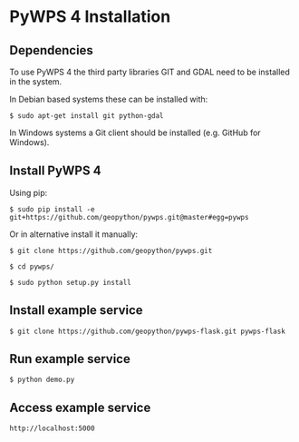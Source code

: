 PyWPS 4 Installation
====================

Dependencies
------------

To use PyWPS 4 the third party libraries GIT and GDAL need to be installed in the system.

In Debian based systems these can be installed with:

    $ sudo apt-get install git python-gdal
    
In Windows systems a Git client should be installed (e.g. GitHub for Windows).
    
Install PyWPS 4
---------------

Using pip: 

    $ sudo pip install -e git+https://github.com/geopython/pywps.git@master#egg=pywps

Or in alternative install it manually:

    $ git clone https://github.com/geopython/pywps.git
    
    $ cd pywps/
    
    $ sudo python setup.py install

Install example service
-----------------------

    $ git clone https://github.com/geopython/pywps-flask.git pywps-flask
    

Run example service
-------------------

    $ python demo.py
    
Access example service
-----------

    http://localhost:5000
